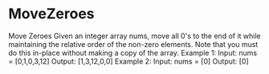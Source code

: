 # MoveZeroes
Move Zeroes Given an integer array nums, move all 0's to the end of it while maintaining the relative order of the non-zero elements.  Note that you must do this in-place without making a copy of the array.  Example 1: Input: nums = [0,1,0,3,12] Output: [1,3,12,0,0]  Example 2: Input: nums = [0] Output: [0]  
